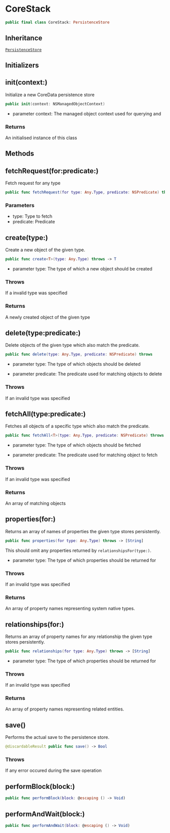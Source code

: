 # CoreStack

``` swift
public final class CoreStack: PersistenceStore
```

## Inheritance

[`PersistenceStore`](PersistenceStore)

## Initializers

## init(context:)

Initialize a new CoreData persistence store

``` swift
public init(context: NSManagedObjectContext)
```

  - parameter context: The managed object context used for querying and

### Returns

An initialised instance of this class

## Methods

## fetchRequest(for:predicate:)

Fetch request for any type

``` swift
public func fetchRequest(for type: Any.Type, predicate: NSPredicate) throws -> NSFetchRequest<NSFetchRequestResult>
```

### Parameters

  - type: Type to fetch
  - predicate: Predicate

## create(type:)

Create a new object of the given type.

``` swift
public func create<T>(type: Any.Type) throws -> T
```

  - parameter type: The type of which a new object should be created

### Throws

If a invalid type was specified

### Returns

A newly created object of the given type

## delete(type:predicate:)

Delete objects of the given type which also match the predicate.

``` swift
public func delete(type: Any.Type, predicate: NSPredicate) throws
```

  - parameter type:      The type of which objects should be deleted

<!-- end list -->

  - parameter predicate: The predicate used for matching objects to delete

### Throws

If an invalid type was specified

## fetchAll(type:predicate:)

Fetches all objects of a specific type which also match the predicate.

``` swift
public func fetchAll<T>(type: Any.Type, predicate: NSPredicate) throws -> [T]
```

  - parameter type:      The type of which objects should be fetched

<!-- end list -->

  - parameter predicate: The predicate used for matching object to fetch

### Throws

If an invalid type was specified

### Returns

An array of matching objects

## properties(for:)

Returns an array of names of properties the given type stores persistently.

``` swift
public func properties(for type: Any.Type) throws -> [String]
```

This should omit any properties returned by `relationshipsFor(type:)`.

  - parameter type: The type of which properties should be returned for

### Throws

If an invalid type was specified

### Returns

An array of property names representing system native types.

## relationships(for:)

Returns an array of property names for any relationship the given type stores persistently.

``` swift
public func relationships(for type: Any.Type) throws -> [String]
```

  - parameter type: The type of which properties should be returned for

### Throws

If an invalid type was specified

### Returns

An array of property names representing related entities.

## save()

Performs the actual save to the persistence store.

``` swift
@discardableResult public func save() -> Bool
```

### Throws

If any error occured during the save operation

## performBlock(block:)

``` swift
public func performBlock(block: @escaping () -> Void)
```

## performAndWait(block:)

``` swift
public func performAndWait(block: @escaping () -> Void)
```
